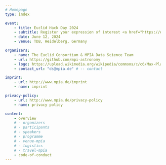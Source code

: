 ```yaml
---
# Homepage
type: index

event:
    - title: Euclid Hack Day 2024
    - subtitle: Register your expression of interest <a href="https://docs.google.com/forms/d/e/1FAIpQLSddXALImT-cDW9bMGpBmPVprFqkUzgJnIvhwyQ6WPW7OdWrbQ/viewform?usp=sf_link">HERE</a> by May 31, 2024
    - date: June 12, 2024
    - venue: TDB, Heidelberg, Germany

organizers:
    - name: The Euclid Consortium & MPIA Data Science Team
    - url: https://github.com/mpi-astronomy
    - logo: https://upload.wikimedia.org/wikipedia/commons/c/c6/Max-Planck-Institut_f%C3%BCr_Astronomie_Logo.svg  # -- MPIA logo
    - contact_url: "ds@mpia.de" # -- contact

imprint:
    - url: http://www.mpia.de/imprint
    - name: imprint

privacy-policy:
    - url: http://www.mpia.de/privacy-policy
    - name: privacy policy

content:
    - overview
    # - organizers
    # - participants
    # - speakers
    # - programme
    # - venue-mpia
    # - logistics
    # - travel-mpia
    - code-of-conduct
---
```


